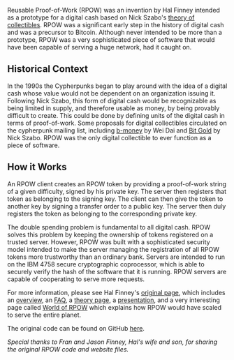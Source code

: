 Reusable Proof-of-Work (RPOW) was an invention by Hal Finney intended as a prototype for a digital cash based on Nick Szabo's [theory of collectibles](/library/shelling-out/). RPOW was a significant early step in the history of digital cash and was a precursor to Bitcoin. Although never intended to be more than a prototype, RPOW was a very sophisticated piece of software that would have been capable of serving a huge network, had it caught on.

## Historical Context

In the 1990s the Cypherpunks began to play around with the idea of a digital cash whose value would not be dependent on an organization issuing it. Following Nick Szabo, this form of digital cash would be recognizable as being limited in supply, and therefore usable as money, by being provably difficult to create. This could be done by defining units of the digital cash in terms of proof-of-work. Some proposals for digital collectibles circulated on the cypherpunk mailing list, including [b-money](/library/b-money/) by Wei Dai and [Bit Gold](/library/bit-gold/) by Nick Szabo. RPOW was the only digital collectible to ever function as a piece of software.

## How it Works

An RPOW client creates an RPOW token by providing a proof-of-work string of a given difficulty, signed by his private key. The server then registers that token as belonging to the signing key. The client can then give the token to another key by signing a transfer order to a public key. The server then duly registers the token as belonging to the corresponding private key.

The double spending problem is fundamental to all digital cash. RPOW solves this problem by keeping the ownership of tokens registered on a trusted server. However, RPOW was built with a sophisticated security model intended to make the server managing the registration of all RPOW tokens more trustworthy than an ordinary bank. Servers are intended to run on the IBM 4758 secure cryptographic coprocessor, which is able to securely verify the hash of the software that it is running. RPOW servers are capable of cooperating to serve more requests.

For more information, please see Hal Finney's [original page](/finney/rpow/index.html), which includes an [overview](/finney/rpow/index.html), an [FAQ](/finney/rpow/faqs.html), a [theory page](/finney/rpow/theory.html), a [presentation](/finney/rpow/slides/slide001.html), and a very interesting page called [World of RPOW](/finney/rpow/world.html) which explains how RPOW would have scaled to serve the entire planet.

The original code can be found on GitHub [here](https://github.com/NakamotoInstitute/RPOW).

_Special thanks to Fran and Jason Finney, Hal's wife and son, for sharing the original RPOW code and website files._
